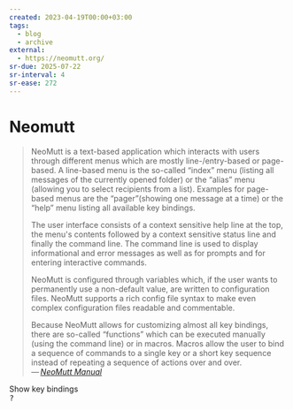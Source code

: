 ```yaml
---
created: 2023-04-19T00:00+03:00
tags:
  - blog
  - archive
external:
  - https://neomutt.org/
sr-due: 2025-07-22
sr-interval: 4
sr-ease: 272
---
```


# Neomutt

> NeoMutt is a text-based application which interacts with users through different menus which are mostly line-/entry-based or page-based. A line-based menu is the so-called “index” menu (listing all messages of the currently opened folder) or the “alias” menu (allowing you to select recipients from a list). Examples for page-based menus are the “pager”(showing one message at a time) or the “help” menu listing all available key bindings.
>
> The user interface consists of a context sensitive help line at the top, the menu's contents followed by a context sensitive status line and finally the command line. The command line is used to display informational and error messages as well as for prompts and for entering interactive commands.
>
> NeoMutt is configured through variables which, if the user wants to permanently use a non-default value, are written to configuration files. NeoMutt supports a rich config file syntax to make even complex configuration files readable and commentable.
>
> Because NeoMutt allows for customizing almost all key bindings, there are so-called “functions” which can be executed manually (using the command line) or in macros. Macros allow the user to bind a sequence of commands to a single key or a short key sequence instead of repeating a sequence of actions over and over.\
> — <cite>[NeoMutt Manual](https://neomutt.org/guide/)</cite>

Show key bindings
<br class="f">
<kbd>?</kbd>
